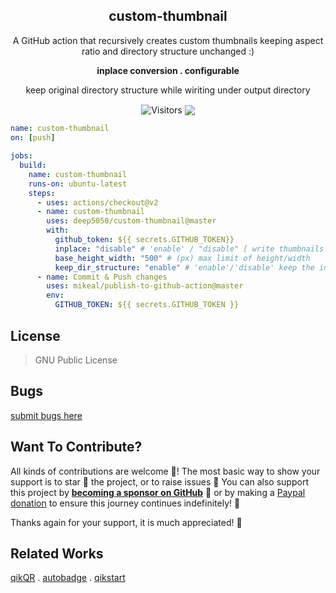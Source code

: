 

<p align=center> <h2 align=center>custom-thumbnail</h2></p>

<p align=center>A GitHub action that recursively creates custom thumbnails keeping aspect ratio and directory structure unchanged :)</p>
<p align=center> <b> inplace conversion . configurable </b>  </p>
<p align=center> keep original directory structure while wiriting under output directory</p>

<p align=center>
 <!-- <img align=center src="https://hits.seeyoufarm.com/api/count/incr/badge.svg?url=https%3A%2F%2Fgithub.com%2Fdeep5050%2Fcustom-thumbnail"/>                         -->
  <img align=center  src="https://visitor-badge.laobi.icu/badge?page_id=deep5050.custom-thumbnail" alt="Visitors">
  <!-- <img align=center src=http://hits.dwyl.com/deep5050/custom-thumbnail.svg" /> -->
  <img align=center src="https://img.shields.io/github/v/release/deep5050/custom-thumbnail?style=flat-square" />                                                                  

</p>


```yaml
name: custom-thumbnail
on: [push]

jobs:
  build:
    name: custom-thumbnail
    runs-on: ubuntu-latest
    steps:
      - uses: actions/checkout@v2
      - name: custom-thumbnail
        uses: deep5050/custom-thumbnail@master
        with:
          github_token: ${{ secrets.GITHUB_TOKEN}}
          inplace: "disable" # 'enable' / "disable" [ write thumbnails at their origin path (replace) ], if disabled writes under '.thumbnails' directory 
          base_height_width: "500" # (px) max limit of height/width
          keep_dir_structure: "enable" # 'enable'/'disable' keep the input images directory structure while writing to .thumbnails directory
      - name: Commit & Push changes
        uses: mikeal/publish-to-github-action@master
        env:
          GITHUB_TOKEN: ${{ secrets.GITHUB_TOKEN }}

```

## License
>GNU Public License
## Bugs
[submit bugs here](https://github.com/deep5050/custom-thumbnail/issues)



## Want To Contribute?

All kinds of contributions are welcome :raised_hands:! The most basic way to show your support is to star :star2: the project, or to raise issues :speech_balloon: You can also support this project by [**becoming a sponsor on GitHub**](https://github.com/sponsors/deep5050) :clap: or by making a [Paypal donation](https://www.paypal.me/deep5050) to ensure this journey continues indefinitely! :rocket:

Thanks again for your support, it is much appreciated! :pray:

## Related Works

[qikQR](https://github.com/deep5050/qikQR) . [autobadge](https://github.com/deep5050/autobadge) . [qikstart](https://github.com/deep5050/qikstart)
